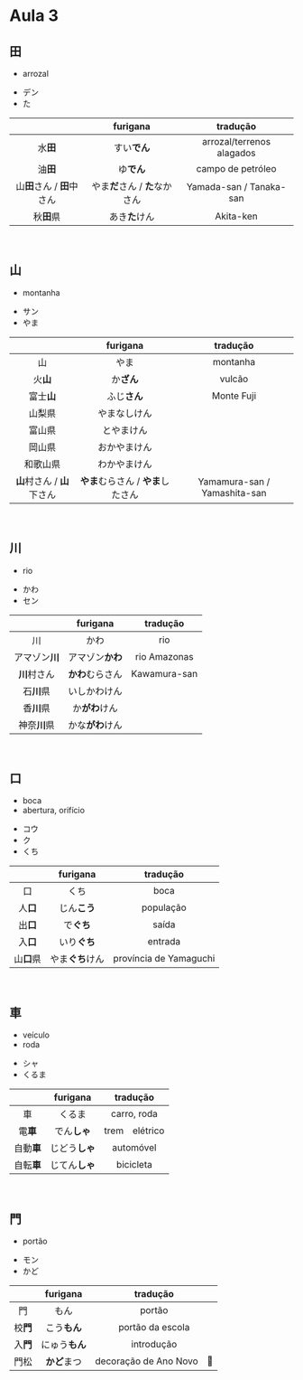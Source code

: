 # Aula 3


## 田
- arrozal

<ul><li>デン</li><li>た</li></ul>

|  | furigana | tradução |
|:---:|:---:|:---:|
| 水**田** | すい**でん** | arrozal/terrenos alagados |
| 油**田** | ゆ**でん** | campo de petróleo |
| 山**田**さん / **田**中さん | やま**だ**さん / **た**なかさん | Yamada-san / Tanaka-san |
| 秋**田**県 | あき**た**けん | Akita-ken |

<br>


## 山
- montanha

<ul><li>サン</li><li>やま</li></ul>

|  | furigana | tradução |
|:---:|:---:|:---:|
| 山 | やま | montanha |
| 火**山** | か**ざん** | vulcão |
| 富士**山** | ふじ**さん** | Monte Fuji |
| 山梨県 | やまなしけん |  |
| 富山県 | とやまけん |  |
| 岡山県 | おかやまけん |  |
| 和歌山県 | わかやまけん |  |
| **山**村さん / **山**下さん | **やま**むらさん / **やま**したさん | Yamamura-san / Yamashita-san |

<br>


## 川
- rio

<ul><li>かわ</li><li>セン</li></ul>

|  | furigana | tradução |
|:---:|:---:|:---:|
| 川 | かわ | rio |
| アマゾン**川** | アマゾン**かわ** | rio Amazonas |
| **川**村さん | **かわ**むらさん | Kawamura-san |
| 石**川**県 | いしかわけん |  |
| 香**川**県 | か**がわ**けん |  |
| 神奈**川**県 | かな**がわ**けん |  |

<br>


## 口
<ul><li>boca</li><li>abertura, orifício</li></ul>

<ul><li>コウ</li><li>ク</li><li>くち</li></ul>

|  | furigana | tradução |
|:---:|:---:|:---:|
| 口 | くち | boca |
| 人**口** | じん**こう** | população |
| 出**口** | で**ぐち** | saída |
| 入**口** | いり**ぐち** | entrada |
| 山**口**県 | やま**ぐち**けん | província de Yamaguchi |

<br>


## 車
<ul><li>veículo</li><li>roda</li></ul>

<ul><li>シャ</li><li>くるま</li></ul>

|  | furigana | tradução |
|:---:|:---:|:---:|
| 車 | くるま | carro, roda |
| 電**車** | でん**しゃ** | trem　elétrico |
| 自動**車** | じどう**しゃ** | automóvel |
| 自転**車** | じてん**しゃ** | bicicleta |

<br>


## 門
- portão

<ul><li>モン</li><li>かど</li></ul>

|  | furigana | tradução |
|:---:|:---:|:---:|
| 門 | もん | portão |
| 校**門** | こう**もん** | portão da escola |
| 入**門** | にゅう**もん** | introdução |
| 門松 |**かど**まつ | decoração de Ano Novo　🎍 |